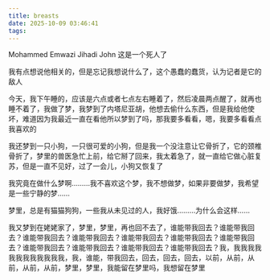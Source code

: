 ```yaml
---
title: breasts
date: 2025-10-09 03:46:41
tags:
---
```

Mohammed Emwazi Jihadi John 这是一个死人了

我有点想说他相关的，但是忘记我想说什么了，这个愚蠢的蠢货，认为记者是它的敌人

今天，我下午睡的，应该是六点或者七点左右睡着了，然后凌晨两点醒了，就再也睡不着了，我做了梦，我梦到了内塔尼亚胡，他想去偷什么东西，但是我给他使坏，难道因为我最近一直在看他所以梦到了吗，那我要多看看，嗯，我要多看看点我喜欢的

我还梦到一只小狗，一只很可爱的小狗，但是我一个没注意让它骨折了，它的颈椎骨折了，梦里的兽医急忙上前，给它掰了回来，我太着急了，就一直给它做心脏复苏，但是一直不见好，过了一会儿，小狗又恢复了

我究竟在做什么梦啊………我不喜欢这个梦，我不想做梦，如果非要做梦，我希望是一些宁静的梦……

梦里，总是有猫猫狗狗，一些我从未见过的人，我好饿………为什么会这样……

我又梦到在姥姥家了，梦里，梦里，再也回不去了，谁能带我回去？谁能带我回去？谁能带我回去？谁能带我回去？谁能带我回去？谁能带我回去？谁能带我回去？谁能带我回去？谁能带我回去？谁能带我回去？谁能带我回去？我，我我我我我我我我我我我我，我，谁能，带我回去，回去，回去，回去，以前，从前，从前，从前，从前，梦里，梦里，我能留在梦里吗，我想留在梦里

